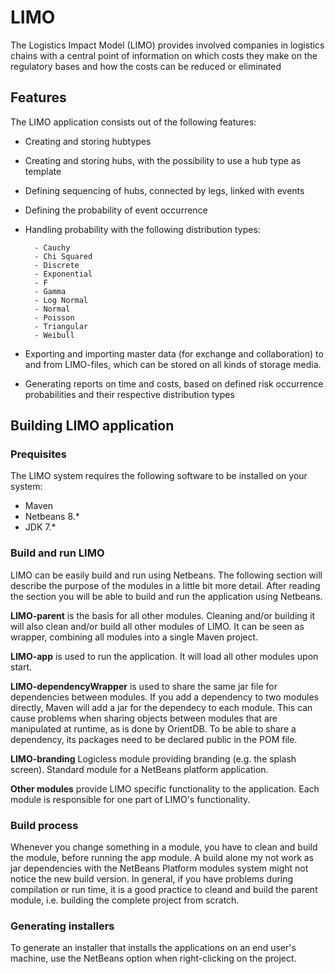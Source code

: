 # LIMO
The Logistics Impact Model (LIMO) provides involved companies in logistics chains with a central point of information on which costs they make on the regulatory bases and how the costs can be reduced or eliminated
## Features
The LIMO application consists out of the following features:
- Creating and storing hubtypes	
- Creating and storing hubs, with the possibility to use a hub type as template
- Defining sequencing of hubs, connected by legs, linked with events
- Defining the probability of event occurrence
- Handling probability with the following distribution types:

		- Cauchy
		- Chi Squared
		- Discrete
		- Exponential
		- F
		- Gamma
		- Log Normal
		- Normal
		- Poisson
		- Triangular
		- Weibull
- Exporting and importing master data (for exchange and collaboration) to and from LIMO-files, which can be stored on all kinds of storage media.
- Generating reports on time and costs, based on defined risk occurrence probabilities and their respective distribution types

## Building LIMO application
### Prequisites
The LIMO system requires the following software to be installed on your system:
- Maven
- Netbeans 8.*
- JDK 7.*

### Build and run LIMO
LIMO can be easily build and run using Netbeans. The following section will describe the purpose of the modules in a little bit more detail. After reading the section you will be able to build and run the application using Netbeans.

**LIMO-parent** is the basis  for all other modules. Cleaning and/or building it will also clean and/or build all other modules of LIMO. It can be seen as wrapper, combining all modules into a single Maven project.

**LIMO-app** is used to run the application. It will load all other modules upon start.

**LIMO-dependencyWrapper** is used to share the same jar file for dependencies between modules. If you add a dependency to two modules directly, Maven will add a jar for the dependecy to each module. 
This can cause problems when sharing objects between modules that are manipulated at runtime, as is done by OrientDB. To be able to share a dependency, its packages need to be declared public in the POM file.

**LIMO-branding** Logicless module providing branding (e.g. the splash screen). Standard module for a NetBeans platform application.

**Other modules** provide LIMO specific functionality to the application. Each module is responsible for one part of LIMO's functionality.

### Build process
Whenever you change something in a module, you have to clean and build the module, before running the app module. A build alone my not work as jar dependencies with the NetBeans Platform modules system might not notice the new build version. In general, if you have problems during compilation or run time, it is a good practice to cleand and build the parent module, i.e. building the complete project from scratch. 

### Generating installers
To generate an installer that installs the applications on an end user's machine, use the NetBeans option when right-clicking on the project. 
